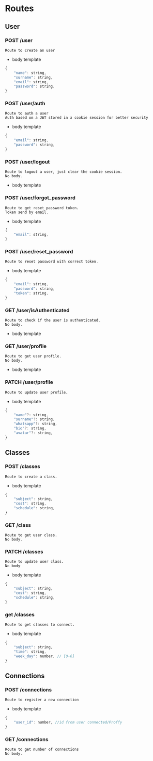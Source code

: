 # Routes

## User

### POST /user

    Route to create an user
    
- body template

```js
{
    "name": string,
    "surname": string,
    "email": string,
    "password": string,
}
```    
 
### POST /user/auth

    Route to auth a user
    Auth based on a JWT stored in a cookie session for better security
    
- body template

```js
{
    "email": string,
    "password": string,
}
```     
### POST /user/logout

    Route to logout a user, just clear the cookie session.
    No body.
    
- body template

### POST /user/forgot_password

    Route to get reset password token.
    Token send by email.
    
- body template

```js
{
    "email": string,
}
```     
### POST /user/reset_password

    Route to reset password with correct token.
    
- body template

```js
{
    "email": string,
    "password": string,
    "token": string,
}
```  

### GET /user/isAuthenticated

    Route to check if the user is authenticated.
    No body.
    
- body template
     
### GET /user/profile

    Route to get user profile.
    No body.
    
- body template
     
### PATCH /user/profile

    Route to update user profile.

- body template

```js
{
    "name"?: string,
    "surname"?: string,
    "whatsapp"?: string,
    "bio"?: string,
    "avatar"?: string,
}
```     


## Classes

### POST /classes

    Route to create a class.

- body template

```js
{
    "subject": string,
    "cost": string,
    "schedule": string,
}
```

### GET /class

    Route to get user class.
    No body.

### PATCH /classes

    Route to update user class.
    No body

- body template

```js
{
    "subject": string,
    "cost": string,
    "schedule": string,
}
```

### get /classes

    Route to get classes to connect.

- body template

```js
{
    "subject": string,
    "time": string,
    "week_day": number, // [0-6]
}
```

## Connections

### POST /connections
    Route to register a new connection

- body template

```js
{
    "user_id": number, //id from user connected/Proffy
}
```
### GET /connections
    Route to get number of connections
    No body.


